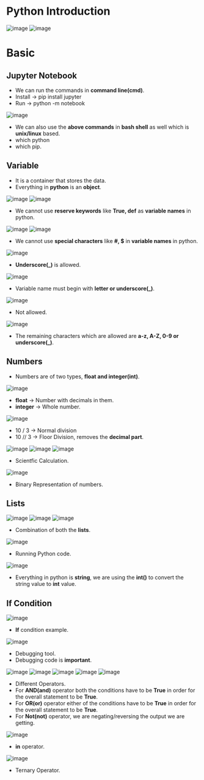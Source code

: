 # Python Introduction

![image](https://github.com/arghanath007/Python/assets/54589605/51d61758-e1b6-40c3-9842-2403cdcc7ba3)
![image](https://github.com/arghanath007/Python/assets/54589605/da2a02c2-6083-4ed4-a647-7a0f0824b315)

# Basic

## Jupyter Notebook

* We can run the commands in **command line(cmd)**.
* Install -> pip install jupyter
* Run -> python -m notebook

![image](https://github.com/arghanath007/Python/assets/54589605/294d496e-5537-45a6-8af0-c0ecffe14694)

* We can also use the **above commands** in **bash shell** as well which is **unix/linux** based.
* which python
* which pip.

## Variable

* It is a container that stores the data.
* Everything in **python** is an **object**.

![image](https://github.com/arghanath007/Python/assets/54589605/0c1e912e-66fc-49a9-999a-12a43452d6b2)
![image](https://github.com/arghanath007/Python/assets/54589605/bd703949-4875-4e16-90a7-0400c431cba0)

* We cannot use **reserve keywords** like **True, def** as **variable names** in python. 

![image](https://github.com/arghanath007/Python/assets/54589605/4e577654-e579-4011-8e7c-e76e978f19dc)
![image](https://github.com/arghanath007/Python/assets/54589605/216d3911-e5ec-45ab-a951-f2580bdc9780)

* We cannot use **special characters** like **#, $** in **variable names** in python. 

![image](https://github.com/arghanath007/Python/assets/54589605/49d0e91a-848b-4108-b5cf-806f46226f22)

* **Underscore(_)** is allowed.

![image](https://github.com/arghanath007/Python/assets/54589605/cd395f1f-b1b3-4ffe-bde7-e2754ea8a424)

* Variable name must begin with **letter or underscore(_)**.

![image](https://github.com/arghanath007/Python/assets/54589605/d84882dd-b60b-41df-a3b8-74923cd2df69)

* Not allowed.

![image](https://github.com/arghanath007/Python/assets/54589605/d8f0aa96-aa26-40e1-9f07-ded92a40cc71)

* The remaining characters which are allowed are **a-z, A-Z, 0-9 or underscore(_)**. 

## Numbers

* Numbers are of two types, **float and integer(int)**.

![image](https://github.com/arghanath007/Python/assets/54589605/5279a0a5-9794-4aee-a16c-2fc397167e89)

* **float** -> Number with decimals in them.
* **integer** -> Whole number.

![image](https://github.com/arghanath007/Python/assets/54589605/d6e3830c-5faa-42ba-ac39-94f451b866fd)

* 10 / 3 -> Normal division
* 10 // 3 -> Floor Division, removes the **decimal part**. 

![image](https://github.com/arghanath007/Python/assets/54589605/f590d7c1-e5c7-4537-ae33-5f5c7fdaed3b)
![image](https://github.com/arghanath007/Python/assets/54589605/98af1f2f-232a-4d5f-ad9a-d4d3896061a4)
![image](https://github.com/arghanath007/Python/assets/54589605/89055766-3038-4b37-901b-ed4caf12e0dc)

* Scientfic Calculation.

![image](https://github.com/arghanath007/Python/assets/54589605/cf6302a2-b336-4179-a12a-ca09b9c412ff)

* Binary Representation of numbers.

## Lists

![image](https://github.com/arghanath007/Python/assets/54589605/27a12af7-e2b8-485b-a2e7-e23bd597790a)
![image](https://github.com/arghanath007/Python/assets/54589605/85c529c3-b608-413d-80d7-369a95014659)
![image](https://github.com/arghanath007/Python/assets/54589605/9568ef9e-e4ab-4b80-9f84-004fc9f45d65)

* Combination of both the **lists**.

![image](https://github.com/arghanath007/Python/assets/54589605/f59d9239-455c-441b-b5ca-2058834c785b)

* Running Python code.

![image](https://github.com/arghanath007/Python/assets/54589605/2d183719-84e1-4f2a-a356-e945114621e1)

* Everything in python is **string**, we are using the **int()** to convert the string value to **int** value.

## If Condition

![image](https://github.com/arghanath007/Python/assets/54589605/ce62947a-eeaa-469d-8697-d1463b32b7ef)

* **If** condition example.

![image](https://github.com/arghanath007/Python/assets/54589605/d48f4dc0-b84a-4f86-941e-36029faca3b5)

* Debugging tool.
* Debugging code is **important**.

![image](https://github.com/arghanath007/Python/assets/54589605/10bcf9c1-d802-452e-aab9-848a06727504)
![image](https://github.com/arghanath007/Python/assets/54589605/654e4e98-4e8c-4c80-a675-a728d79884b8)
![image](https://github.com/arghanath007/Python/assets/54589605/e87409af-35ee-43bf-9335-9e724ae4d1e3)
![image](https://github.com/arghanath007/Python/assets/54589605/231d6bfc-bd94-40af-945d-44fe4c6d1a5e)
![image](https://github.com/arghanath007/Python/assets/54589605/2e1b88ec-05c6-4e7c-91cf-c7f24ec910bc)

* Different Operators.
* For **AND(and)** operator both the conditions have to be **True** in order for the overall statement to be **True**.
* For **OR(or)** operator either of the conditions have to be **True** in order for the overall statement to be **True**.
* For **Not(not)** operator, we are negating/reversing the output we are getting.

![image](https://github.com/arghanath007/Python/assets/54589605/bce87bf5-d7df-4e70-af1b-928a89285957)

* **in** operator.

![image](https://github.com/arghanath007/Python/assets/54589605/bdbdb32e-9acc-4d5c-9b74-6174c6573c5c)

* Ternary Operator.

























